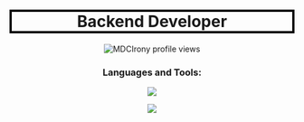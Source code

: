 
<h1 style="border: 4px solid black" align="center"> Backend Developer </h3>
<p align="center"> 
<img src="https://komarev.com/ghpvc/?username=Alt-Anthony&label=Profile%20views&color=0e75b6&style=flat" alt="MDCIrony profile views" />
</p>
<h3 align="center">Languages and Tools:</h3>
<p align="center"> 
<img src="https://skillicons.dev/icons?i=python,django,nodejs,typescript,express,git,github&theme=dark" />
</p>
<p align="center"> 
<img src="https://skillicons.dev/icons?i=html,css,js,react,mysql,mongodb&theme=dark" />
</p>




